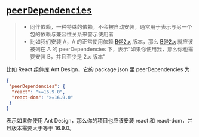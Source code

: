 # [`peerDependencies`]()

> - 同伴依赖，一种特殊的依赖，不会被自动安装，通常用于表示与另一个包的依赖与兼容性关系来警示使用者
> - 比如我们安装 A，A 的正常使用依赖 B@2.x 版本，那么 B@2.x 就应该被列在 A 的 peerDependencies 下，表示“如果你使用我，那么你也需要安装 B，并且至少是 2.x 版本”

比如 React 组件库 Ant Design，它的 package.json 里 peerDependencies 为

```json
{
 "peerDependencies": {
  "react": ">=16.9.0",
  "react-dom": ">=16.9.0"
 }
}
```

表示如果你使用 Ant Design，那么你的项目也应该安装 react 和 react-dom，并且版本需要大于等于 16.9.0。
